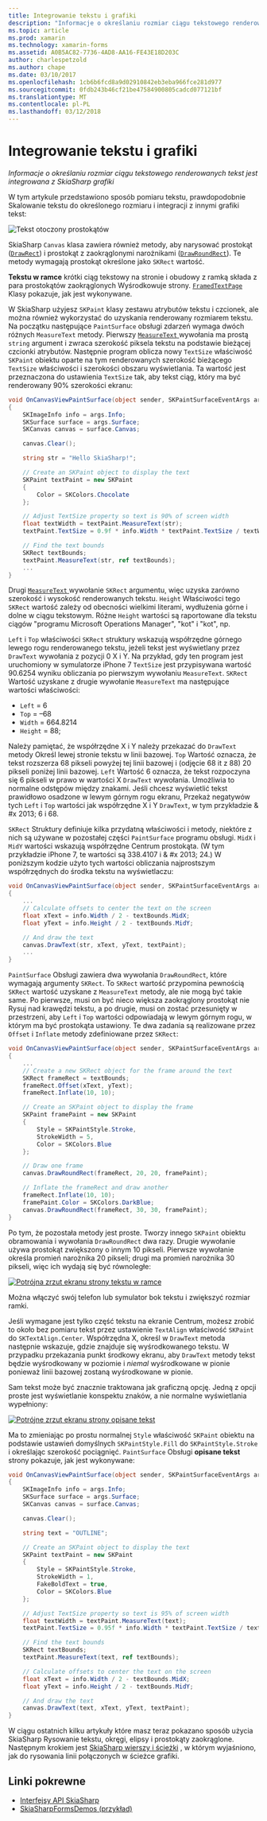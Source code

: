 ```yaml
---
title: Integrowanie tekstu i grafiki
description: "Informacje o określaniu rozmiar ciągu tekstowego renderowanych tekst jest integrowana z SkiaSharp grafiki"
ms.topic: article
ms.prod: xamarin
ms.technology: xamarin-forms
ms.assetid: A0B5AC82-7736-4AD8-AA16-FE43E18D203C
author: charlespetzold
ms.author: chape
ms.date: 03/10/2017
ms.openlocfilehash: 1cb6b6fcd8a9d02910842eb3eba966fce281d977
ms.sourcegitcommit: 0fdb243b46cf21be47584900805cadcd077121bf
ms.translationtype: MT
ms.contentlocale: pl-PL
ms.lasthandoff: 03/12/2018
---
```

# <a name="integrating-text-and-graphics"></a>Integrowanie tekstu i grafiki

_Informacje o określaniu rozmiar ciągu tekstowego renderowanych tekst jest integrowana z SkiaSharp grafiki_

W tym artykule przedstawiono sposób pomiaru tekstu, prawdopodobnie Skalowanie tekstu do określonego rozmiaru i integracji z innymi grafiki tekst:

![](text-images/textandgraphicsexample.png "Tekst otoczony prostokątów")

SkiaSharp `Canvas` klasa zawiera również metody, aby narysować prostokąt ([`DrawRect`](https://developer.xamarin.com/api/member/SkiaSharp.SKCanvas.DrawRect/p/SkiaSharp.SKRect/SkiaSharp.SKPaint/)) i prostokąt z zaokrąglonymi narożnikami ([`DrawRoundRect`](https://developer.xamarin.com/api/member/SkiaSharp.SKCanvas.DrawRoundRect/p/SkiaSharp.SKRect/System.Single/System.Single/SkiaSharp.SKPaint/)). Te metody wymagają prostokąt określone jako `SKRect` wartość.

**Tekstu w ramce** krótki ciąg tekstowy na stronie i obudowy z ramką składa z para prostokątów zaokrąglonych Wyśrodkowuje strony. [ `FramedTextPage` ](https://github.com/xamarin/xamarin-forms-samples/blob/master/SkiaSharpForms/SkiaSharpFormsDemos/SkiaSharpFormsDemos/SkiaSharpFormsDemos/Basics/FramedTextPage.cs) Klasy pokazuje, jak jest wykonywane.

W SkiaSharp użyjesz `SKPaint` klasy zestawu atrybutów tekstu i czcionek, ale można również wykorzystać do uzyskania renderowany rozmiarem tekstu. Na początku następujące `PaintSurface` obsługi zdarzeń wymaga dwóch różnych `MeasureText` metody. Pierwszy [ `MeasureText` ](https://developer.xamarin.com/api/member/SkiaSharp.SKPaint.MeasureText/p/System.String/) wywołania ma prostą `string` argument i zwraca szerokość piksela tekstu na podstawie bieżącej czcionki atrybutów. Następnie program oblicza nowy `TextSize` właściwość `SKPaint` obiektu oparte na tym renderowanych szerokość bieżącego `TextSize` właściwości i szerokości obszaru wyświetlania. Ta wartość jest przeznaczona do ustawienia `TextSize` tak, aby tekst ciąg, który ma być renderowany 90% szerokości ekranu:

```csharp
void OnCanvasViewPaintSurface(object sender, SKPaintSurfaceEventArgs args)
{
    SKImageInfo info = args.Info;
    SKSurface surface = args.Surface;
    SKCanvas canvas = surface.Canvas;

    canvas.Clear();

    string str = "Hello SkiaSharp!";

    // Create an SKPaint object to display the text
    SKPaint textPaint = new SKPaint
    {
        Color = SKColors.Chocolate
    };

    // Adjust TextSize property so text is 90% of screen width
    float textWidth = textPaint.MeasureText(str);
    textPaint.TextSize = 0.9f * info.Width * textPaint.TextSize / textWidth;

    // Find the text bounds
    SKRect textBounds;
    textPaint.MeasureText(str, ref textBounds);
    ...
}
```

Drugi [ `MeasureText` ](https://developer.xamarin.com/api/member/SkiaSharp.SKPaint.MeasureText/p/System.String/SkiaSharp.SKRect@/) wywołanie `SKRect` argumentu, więc uzyska zarówno szerokość i wysokość renderowanych tekstu. `Height` Właściwości tego `SKRect` wartość zależy od obecności wielkimi literami, wydłużenia górne i dolne w ciągu tekstowym. Różne `Height` wartości są raportowane dla tekstu ciągów "programu Microsoft Operations Manager", "kot" i "kot", np.

`Left` i `Top` właściwości `SKRect` struktury wskazują współrzędne górnego lewego rogu renderowanego tekstu, jeżeli tekst jest wyświetlany przez `DrawText` wywołania z pozycji 0 X i Y. Na przykład, gdy ten program jest uruchomiony w symulatorze iPhone 7 `TextSize` jest przypisywana wartość 90.6254 wyniku obliczania po pierwszym wywołaniu `MeasureText`. `SKRect` Wartość uzyskane z drugie wywołanie `MeasureText` ma następujące wartości właściwości:

- `Left` = 6
- `Top` = &#x2013;68
- `Width` = 664.8214
- `Height` = 88;

Należy pamiętać, że współrzędne X i Y należy przekazać do `DrawText` metody Określ lewej stronie tekstu w linii bazowej. `Top` Wartość oznacza, że tekst rozszerza 68 pikseli powyżej tej linii bazowej i (odjęcie 68 it z 88) 20 pikseli poniżej linii bazowej. `Left` Wartość 6 oznacza, że tekst rozpoczyna się 6 pikseli w prawo w wartości X `DrawText` wywołania. Umożliwia to normalne odstępów między znakami. Jeśli chcesz wyświetlić tekst prawidłowo osadzone w lewym górnym rogu ekranu, Przekaż negatywów tych `Left` i `Top` wartości jak współrzędne X i Y `DrawText`, w tym przykładzie & #x 2013; 6 i 68.

`SKRect` Struktury definiuje kilka przydatną właściwości i metody, niektóre z nich są używane w pozostałej części `PaintSurface` programu obsługi. `MidX` i `MidY` wartości wskazują współrzędne Centrum prostokąta. (W tym przykładzie iPhone 7, te wartości są 338.4107 i & #x 2013; 24.) W poniższym kodzie użyto tych wartości obliczania najprostszym współrzędnych do środka tekstu na wyświetlaczu:

```csharp
void OnCanvasViewPaintSurface(object sender, SKPaintSurfaceEventArgs args)
{
    ...
    // Calculate offsets to center the text on the screen
    float xText = info.Width / 2 - textBounds.MidX;
    float yText = info.Height / 2 - textBounds.MidY;

    // And draw the text
    canvas.DrawText(str, xText, yText, textPaint);
    ...
}
```

`PaintSurface` Obsługi zawiera dwa wywołania `DrawRoundRect`, które wymagają argumenty `SKRect`. To `SKRect` wartość przypomina pewnością `SKRect` wartość uzyskane z `MeasureText` metody, ale nie mogą być takie same. Po pierwsze, musi on być nieco większa zaokrąglony prostokąt nie Rysuj nad krawędzi tekstu, a po drugie, musi on zostać przesunięty w przestrzeni, aby `Left` i `Top` wartości odpowiadają w lewym górnym rogu, w którym ma być prostokąta ustawiony. Te dwa zadania są realizowane przez `Offset` i `Inflate` metody zdefiniowane przez `SKRect`:

```csharp
void OnCanvasViewPaintSurface(object sender, SKPaintSurfaceEventArgs args)
{
    ...
    // Create a new SKRect object for the frame around the text
    SKRect frameRect = textBounds;
    frameRect.Offset(xText, yText);
    frameRect.Inflate(10, 10);

    // Create an SKPaint object to display the frame
    SKPaint framePaint = new SKPaint
    {
        Style = SKPaintStyle.Stroke,
        StrokeWidth = 5,
        Color = SKColors.Blue
    };

    // Draw one frame
    canvas.DrawRoundRect(frameRect, 20, 20, framePaint);

    // Inflate the frameRect and draw another
    frameRect.Inflate(10, 10);
    framePaint.Color = SKColors.DarkBlue;
    canvas.DrawRoundRect(frameRect, 30, 30, framePaint);
}
```

Po tym, że pozostała metody jest proste. Tworzy innego `SKPaint` obiektu obramowania i wywołania `DrawRoundRect` dwa razy. Drugie wywołanie używa prostokąt zwiększony o innym 10 pikseli. Pierwsze wywołanie określa promień narożnika 20 pikseli; drugi ma promień narożnika 30 pikseli, więc ich wydają się być równoległe:

 [![](text-images/framedtext-small.png "Potrójna zrzut ekranu strony tekstu w ramce")](text-images/framedtext-large.png#lightbox "Potrójna zrzut ekranu strony tekstu w ramce")

Można włączyć swój telefon lub symulator bok tekstu i zwiększyć rozmiar ramki.

Jeśli wymagane jest tylko część tekstu na ekranie Centrum, możesz zrobić to około bez pomiaru tekst przez ustawienie `TextAlign` właściwość `SKPaint` do `SKTextAlign.Center`. Współrzędna X, określ w `DrawText` metoda następnie wskazuje, gdzie znajduje się wyśrodkowanego tekstu. W przypadku przekazania punkt środkowy ekranu, aby `DrawText` metody tekst będzie wyśrodkowany w poziomie i *niemal* wyśrodkowane w pionie ponieważ linii bazowej zostaną wyśrodkowane w pionie.

Sam tekst może być znacznie traktowana jak graficzną opcję. Jedną z opcji proste jest wyświetlanie konspektu znaków, a nie normalne wyświetlania wypełniony:

[![](text-images/outlinedtext-small.png "Potrójne zrzut ekranu strony opisane tekst")](text-images/outlinedtext-large.png#lightbox "potrójne zrzut ekranu strony opisane tekstu")

Ma to zmieniając po prostu normalnej `Style` właściwość `SKPaint` obiektu na podstawie ustawień domyślnych `SKPaintStyle.Fill` do `SKPaintStyle.Stroke` i określając szerokość pociągnięć. `PaintSurface` Obsługi **opisane tekst** strony pokazuje, jak jest wykonywane:

```csharp
void OnCanvasViewPaintSurface(object sender, SKPaintSurfaceEventArgs args)
{
    SKImageInfo info = args.Info;
    SKSurface surface = args.Surface;
    SKCanvas canvas = surface.Canvas;

    canvas.Clear();

    string text = "OUTLINE";

    // Create an SKPaint object to display the text
    SKPaint textPaint = new SKPaint
    {
        Style = SKPaintStyle.Stroke,
        StrokeWidth = 1,
        FakeBoldText = true,
        Color = SKColors.Blue
    };

    // Adjust TextSize property so text is 95% of screen width
    float textWidth = textPaint.MeasureText(text);
    textPaint.TextSize = 0.95f * info.Width * textPaint.TextSize / textWidth;

    // Find the text bounds
    SKRect textBounds;
    textPaint.MeasureText(text, ref textBounds);

    // Calculate offsets to center the text on the screen
    float xText = info.Width / 2 - textBounds.MidX;
    float yText = info.Height / 2 - textBounds.MidY;

    // And draw the text
    canvas.DrawText(text, xText, yText, textPaint);
}
```

 W ciągu ostatnich kilku artykuły które masz teraz pokazano sposób użycia SkiaSharp Rysowanie tekstu, okręgi, elipsy i prostokąty zaokrąglone. Następnym krokiem jest [SkiaSharp wierszy i ścieżki](~/xamarin-forms/user-interface/graphics/skiasharp/paths/paths.md) , w którym wyjaśniono, jak do rysowania linii połączonych w ścieżce grafiki.


## <a name="related-links"></a>Linki pokrewne

- [Interfejsy API SkiaSharp](https://developer.xamarin.com/api/root/SkiaSharp/)
- [SkiaSharpFormsDemos (przykład)](https://developer.xamarin.com/samples/xamarin-forms/SkiaSharpForms/SkiaSharpFormsDemos/)
